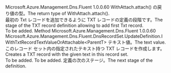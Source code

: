 <Type Name="IWithTxtRecordTextValue&lt;ParentT&gt;" FullName="Microsoft.Azure.Management.Dns.Fluent.DnsRecordSet.UpdateDefinition.IWithTxtRecordTextValue&lt;ParentT&gt;">
  <TypeSignature Language="C#" Value="public interface IWithTxtRecordTextValue&lt;ParentT&gt;" />
  <TypeSignature Language="ILAsm" Value=".class public interface auto ansi abstract IWithTxtRecordTextValue`1&lt;ParentT&gt;" />
  <TypeSignature Language="DocId" Value="T:Microsoft.Azure.Management.Dns.Fluent.DnsRecordSet.UpdateDefinition.IWithTxtRecordTextValue`1" />
  <TypeSignature Language="VB.NET" Value="Public Interface IWithTxtRecordTextValue(Of ParentT)" />
  <TypeSignature Language="F#" Value="type IWithTxtRecordTextValue&lt;'ParentT&gt; = interface" />
  <AssemblyInfo>
    <AssemblyName>Microsoft.Azure.Management.Dns.Fluent</AssemblyName>
    <AssemblyVersion>1.0.0.60</AssemblyVersion>
  </AssemblyInfo>
  <TypeParameters>
    <TypeParameter Name="ParentT" />
  </TypeParameters>
  <Interfaces />
  <Docs>
    <typeparam name="ParentT"><span data-ttu-id="89c26-101">WithAttach.attach() の戻り値の型。</span><span class="sxs-lookup"><span data-stu-id="89c26-101">The return type of  WithAttach.attach().</span></span></typeparam>
    <summary>
            <span data-ttu-id="89c26-102">最初の Txt レコードを追加できるように TXT レコードの定義の段階です。</span><span class="sxs-lookup"><span data-stu-id="89c26-102">The stage of the TXT record definition allowing to add first Txt record.</span></span>
            </summary>
    <remarks>To be added.</remarks>
  </Docs>
  <Members>
    <Member MemberName="WithText">
      <MemberSignature Language="C#" Value="public Microsoft.Azure.Management.Dns.Fluent.DnsRecordSet.UpdateDefinition.IWithTxtRecordTextValueOrAttachable&lt;ParentT&gt; WithText (string text);" />
      <MemberSignature Language="ILAsm" Value=".method public hidebysig newslot virtual instance class Microsoft.Azure.Management.Dns.Fluent.DnsRecordSet.UpdateDefinition.IWithTxtRecordTextValueOrAttachable`1&lt;!ParentT&gt; WithText(string text) cil managed" />
      <MemberSignature Language="DocId" Value="M:Microsoft.Azure.Management.Dns.Fluent.DnsRecordSet.UpdateDefinition.IWithTxtRecordTextValue`1.WithText(System.String)" />
      <MemberSignature Language="VB.NET" Value="Public Function WithText (text As String) As IWithTxtRecordTextValueOrAttachable(Of ParentT)" />
      <MemberSignature Language="F#" Value="abstract member WithText : string -&gt; Microsoft.Azure.Management.Dns.Fluent.DnsRecordSet.UpdateDefinition.IWithTxtRecordTextValueOrAttachable&lt;'ParentT&gt;" Usage="iWithTxtRecordTextValue.WithText text" />
      <MemberType>Method</MemberType>
      <AssemblyInfo>
        <AssemblyName>Microsoft.Azure.Management.Dns.Fluent</AssemblyName>
        <AssemblyVersion>1.0.0.60</AssemblyVersion>
      </AssemblyInfo>
      <ReturnValue>
        <ReturnType>Microsoft.Azure.Management.Dns.Fluent.DnsRecordSet.UpdateDefinition.IWithTxtRecordTextValueOrAttachable&lt;ParentT&gt;</ReturnType>
      </ReturnValue>
      <Parameters>
        <Parameter Name="text" Type="System.String" />
      </Parameters>
      <Docs>
        <param name="text"><span data-ttu-id="89c26-103">テキスト値。</span><span class="sxs-lookup"><span data-stu-id="89c26-103">The text value.</span></span></param>
        <summary>
            <span data-ttu-id="89c26-104">このレコード セット内の指定されたテキスト持つ TXT レコードを作成します。</span><span class="sxs-lookup"><span data-stu-id="89c26-104">Creates a TXT record with the given text in this record set.</span></span>
            </summary>
        <returns>To be added.</returns>
        <remarks>To be added.</remarks>
        <return><span data-ttu-id="89c26-105">定義の次のステージ。</span><span class="sxs-lookup"><span data-stu-id="89c26-105">The next stage of the definition.</span></span></return>
      </Docs>
    </Member>
  </Members>
</Type>